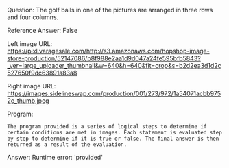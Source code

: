Question: The golf balls in one of the pictures are arranged in three rows and four columns.

Reference Answer: False

Left image URL: https://pixl.varagesale.com/http://s3.amazonaws.com/hopshop-image-store-production/52147086/b8f988e2aa1d9d047a24fe595bfb5843?_ver=large_uploader_thumbnail&w=640&h=640&fit=crop&s=b2d2ea3d1d2c527650f9dc63891a83a8

Right image URL: https://images.sidelineswap.com/production/001/273/972/1a54071acbb9752c_thumb.jpeg

Program:

```
The program provided is a series of logical steps to determine if certain conditions are met in images. Each statement is evaluated step by step to determine if it is true or false. The final answer is then returned as a result of the evaluation.
```
Answer: Runtime error: 'provided'

